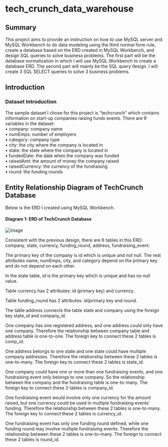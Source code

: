 # tech_crunch_data_warehouse  

## Summary  
This project aims to provide an instruction on how to use MySQL server and MySQL Workbench to do data modeling using the third normal form rule, create a database based on the ERD created in MySQL Workbench, and design SQL queries to solve business problems. The first part will be the database normalization in which I will use MySQL Workbench to create a database ERD. The second part will mainly be the SQL query design. I will create 3 SQL SELECT queries to solve 3 business problems.  

## Introduction  
### Dataset Introduction   
The sample dataset I chose for this project is “techcrunch” which contains information on start-up companies raising funds events. There are 9 variables in the dataset:  
•	company: company name  
•	numEmps: number of employers  
•	category: company type   
•	city: the city where the company is located in   
•	state: the state where the company is located in  
•	fundedDate: the date when the company was funded  
•	raisedAmt: the amount of money the company raised  
•	raisedCurrency: the currency of the fundraising  
•	round: the funding rounds  

## Entity Relationship Diagram of TechCrunch Database  
Below is the ERD I created using MySQL Workbench.  

#### Diagram 1: ERD of TechCrunch Database  
 
![image](https://user-images.githubusercontent.com/93269907/230159045-aed88d35-395c-4e2f-a316-17a2a26da5c0.png)
  
  
Consistent with the previous design, there are 6 tables in this ERD: company, state, currency, funding_round, address, fundraising_event.  

The primary key of the company is id which is unique and not null. The rest attributes name, numEmps, city, and category depend on the primary key and do not depend on each other.   

In the state table, id is the primary key which is unique and has no null value.   

Table currency has 2 attributes: id (primary key) and currency.  

Table funding_round has 2 attributes: id(primary key and round.   

The table address connects the table state and company using the foreign key state_id and company_id.   

One company has one registered address, and one address could only have one company. Therefore the relationship between company table and address table is one-to-one. The foreign key to connect these 2 tables is comp_id.   

One address belongs to one state and one state could have multiple company addresses. Therefore the relationship between these 2 tables is one-to-many. The foreign key to connect these 2 tables is state_id.   

One company could have one or more than one fundraising events, and one fundraising event only belongs to one company. So the relationship between the company and the fundraising table is one-to-many. The foreign key to connect these 2 tables is company_id.   

One fundraising event would involve only one currency for the amount raised, but one currency could be used in multiple fundraising events’ funding. Therefore the relationship between these 2 tables is one-to-many. The foreign key to connect these 2 tables is currency_id.   

One fundraising event has only one funding round defined, while one funding round may involve multiple fundraising events. Therefore the relationship between these 2 tables is one-to-many. The foreign to connect these 2 tables is round_id.  


